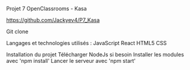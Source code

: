 Projet 7 OpenClassrooms - Kasa


https://github.com/Jackyev4/P7_Kasa

Git clone


Langages et technologies utilisés :
JavaScript
React
HTML5
CSS

Installation du projet
Télécharger NodeJs si besoin
Installer les modules avec 'npm install'
Lancer le serveur avec 'npm start'